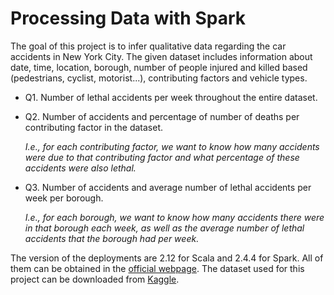 # Processing Data with Spark

The goal of this project is to infer qualitative data regarding the car accidents in New York City. The given dataset includes information 
about date, time, location, borough, number of people injured and killed based (pedestrians, cyclist, motorist...), contributing factors 
and vehicle types.

- Q1. Number of lethal accidents per week throughout the entire dataset.

- Q2. Number of accidents and percentage of number of deaths per contributing factor in the dataset.

  *I.e., for each contributing factor, we want to know how many accidents were due to that contributing factor and what percentage of these accidents were also lethal.*

- Q3. Number of accidents and average number of lethal accidents per week per borough.

  *I.e., for each borough, we want to know how many accidents there were in that borough each week, as well as the average number of lethal accidents that the borough had per week.*
  
The version of the deployments are 2.12 for Scala and 2.4.4 for Spark. All of them
can be obtained in the [official webpage](https://spark.apache.org/downloads.html).
The dataset used for this project can be downloaded from [Kaggle](https://www.kaggle.com/new-york-city/nypd-motor-vehicle-collisions).

